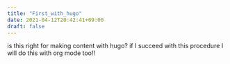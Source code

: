 ```yaml
---
title: "First_with_hugo"
date: 2021-04-12T20:42:41+09:00
draft: false
---
```


is this right for making content with hugo?
if I succeed with this procedure I will do this with org mode too!!
